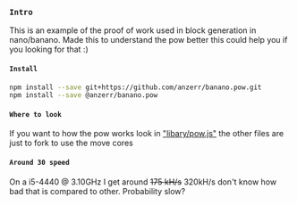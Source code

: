 
### `Intro`
This is an example of the proof of work used in block generation in nano/banano.
Made this to understand the pow better this could help you if you looking for that :)

#### `Install`
``` bash
npm install --save git+https://github.com/anzerr/banano.pow.git
npm install --save @anzerr/banano.pow
```

#### `Where to look`
If you want to how the pow works look in ["libary/pow.js"](https://github.com/anzerr/banano.pow/blob/master/libary/pow.js) the other files are just to fork to use the move cores

#### `Around 30 speed`
On a i5-4440 @ 3.10GHz I get around ~~175 kH/s~~ 320kH/s don't know how bad that is compared to other. Probability slow?
